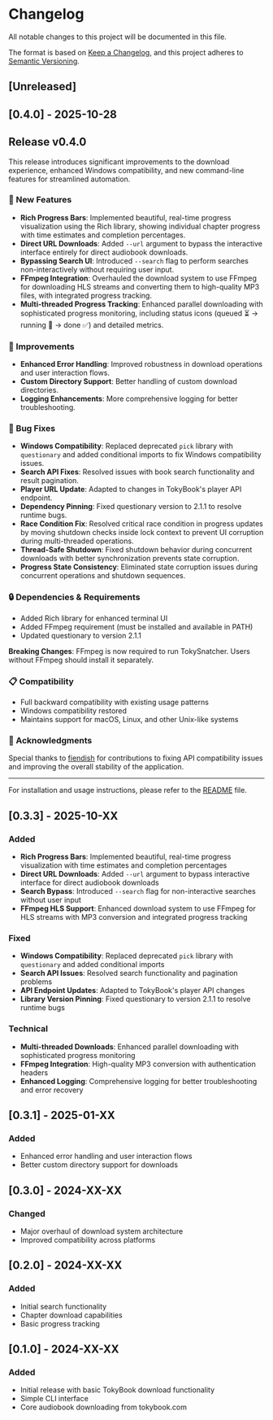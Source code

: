 # Changelog

All notable changes to this project will be documented in this file.

The format is based on [Keep a Changelog](https://keepachangelog.com/en/1.0.0/),
and this project adheres to [Semantic Versioning](https://semver.org/spec/v2.0.0.html).

## [Unreleased]

## [0.4.0] - 2025-10-28

## Release v0.4.0

This release introduces significant improvements to the download experience, enhanced Windows compatibility, and new command-line features for streamlined automation.

### 🚀 New Features

- **Rich Progress Bars**: Implemented beautiful, real-time progress visualization using the Rich library, showing individual chapter progress with time estimates and completion percentages.
- **Direct URL Downloads**: Added `--url` argument to bypass the interactive interface entirely for direct audiobook downloads.
- **Bypassing Search UI**: Introduced `--search` flag to perform searches non-interactively without requiring user input.
- **FFmpeg Integration**: Overhauled the download system to use FFmpeg for downloading HLS streams and converting them to high-quality MP3 files, with integrated progress tracking.
- **Multi-threaded Progress Tracking**: Enhanced parallel downloading with sophisticated progress monitoring, including status icons (queued ⏳ → running 🔄 → done ✅) and detailed metrics.

### 🔧 Improvements

- **Enhanced Error Handling**: Improved robustness in download operations and user interaction flows.
- **Custom Directory Support**: Better handling of custom download directories.
- **Logging Enhancements**: More comprehensive logging for better troubleshooting.

### 🐛 Bug Fixes

- **Windows Compatibility**: Replaced deprecated `pick` library with `questionary` and added conditional imports to fix Windows compatibility issues.
- **Search API Fixes**: Resolved issues with book search functionality and result pagination.
- **Player URL Update**: Adapted to changes in TokyBook's player API endpoint.
- **Dependency Pinning**: Fixed questionary version to 2.1.1 to resolve runtime bugs.
- **Race Condition Fix**: Resolved critical race condition in progress updates by moving shutdown checks inside lock context to prevent UI corruption during multi-threaded operations.
- **Thread-Safe Shutdown**: Fixed shutdown behavior during concurrent downloads with better synchronization prevents state corruption.
- **Progress State Consistency**: Eliminated state corruption issues during concurrent operations and shutdown sequences.

### 🔒 Dependencies & Requirements

- Added Rich library for enhanced terminal UI
- Added FFmpeg requirement (must be installed and available in PATH)
- Updated questionary to version 2.1.1

**Breaking Changes**: FFmpeg is now required to run TokySnatcher. Users without FFmpeg should install it separately.

### 📋 Compatibility

- Full backward compatibility with existing usage patterns
- Windows compatibility restored
- Maintains support for macOS, Linux, and other Unix-like systems

### 🙏 Acknowledgments

Special thanks to [fiendish](https://github.com/fiendish) for contributions to fixing API compatibility issues and improving the overall stability of the application.

---

For installation and usage instructions, please refer to the [README](https://github.com/rahaaatul/TokySnatcher/blob/main/README.md) file.


## [0.3.3] - 2025-10-XX

### Added
- **Rich Progress Bars**: Implemented beautiful, real-time progress visualization with time estimates and completion percentages
- **Direct URL Downloads**: Added `--url` argument to bypass interactive interface for direct audiobook downloads
- **Search Bypass**: Introduced `--search` flag for non-interactive searches without user input
- **FFmpeg HLS Support**: Enhanced download system to use FFmpeg for HLS streams with MP3 conversion and integrated progress tracking

### Fixed
- **Windows Compatibility**: Replaced deprecated `pick` library with `questionary` and added conditional imports
- **Search API Issues**: Resolved search functionality and pagination problems
- **API Endpoint Updates**: Adapted to TokyBook's player API changes
- **Library Version Pinning**: Fixed questionary to version 2.1.1 to resolve runtime bugs

### Technical
- **Multi-threaded Downloads**: Enhanced parallel downloading with sophisticated progress monitoring
- **FFmpeg Integration**: High-quality MP3 conversion with authentication headers
- **Enhanced Logging**: Comprehensive logging for better troubleshooting and error recovery

## [0.3.1] - 2025-01-XX

### Added
- Enhanced error handling and user interaction flows
- Better custom directory support for downloads

## [0.3.0] - 2024-XX-XX

### Changed
- Major overhaul of download system architecture
- Improved compatibility across platforms

## [0.2.0] - 2024-XX-XX

### Added
- Initial search functionality
- Chapter download capabilities
- Basic progress tracking

## [0.1.0] - 2024-XX-XX

### Added
- Initial release with basic TokyBook download functionality
- Simple CLI interface
- Core audiobook downloading from tokybook.com
